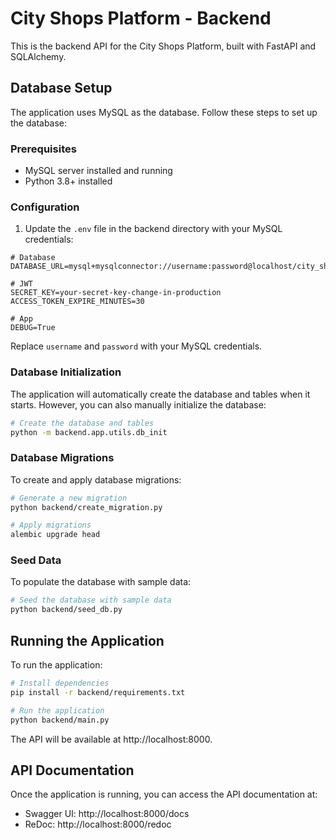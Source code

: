 # City Shops Platform - Backend

This is the backend API for the City Shops Platform, built with FastAPI and SQLAlchemy.

## Database Setup

The application uses MySQL as the database. Follow these steps to set up the database:

### Prerequisites

- MySQL server installed and running
- Python 3.8+ installed

### Configuration

1. Update the `.env` file in the backend directory with your MySQL credentials:

```
# Database
DATABASE_URL=mysql+mysqlconnector://username:password@localhost/city_shops_platform

# JWT
SECRET_KEY=your-secret-key-change-in-production
ACCESS_TOKEN_EXPIRE_MINUTES=30

# App
DEBUG=True
```

Replace `username` and `password` with your MySQL credentials.

### Database Initialization

The application will automatically create the database and tables when it starts. However, you can also manually initialize the database:

```bash
# Create the database and tables
python -m backend.app.utils.db_init
```

### Database Migrations

To create and apply database migrations:

```bash
# Generate a new migration
python backend/create_migration.py

# Apply migrations
alembic upgrade head
```

### Seed Data

To populate the database with sample data:

```bash
# Seed the database with sample data
python backend/seed_db.py
```

## Running the Application

To run the application:

```bash
# Install dependencies
pip install -r backend/requirements.txt

# Run the application
python backend/main.py
```

The API will be available at http://localhost:8000.

## API Documentation

Once the application is running, you can access the API documentation at:

- Swagger UI: http://localhost:8000/docs
- ReDoc: http://localhost:8000/redoc
